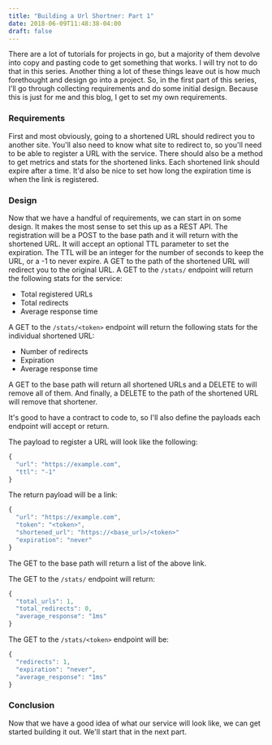 ```yaml
---
title: "Building a Url Shortner: Part 1"
date: 2018-06-09T11:48:38-04:00
draft: false
---
```

There are a lot of tutorials for projects in go, but a majority of them devolve into copy and pasting code to get something that works.  I will try not to do that in this series.  Another thing a lot of these things leave out is how much forethought and design go into a project.  So, in the first part of this series, I'll go through collecting requirements and do some initial design.  Because this is just for me and this blog, I get to set my own requirements.  

### Requirements
First and most obviously, going to a shortened URL should redirect you to another site.  You'll also need to know what site to redirect to, so you'll need to be able to register a URL with the service.  There should also be a method to get metrics and stats for the shortened links.  Each shortened link should expire after a time.  It'd also be nice to set how long the expiration time is when the link is registered.

### Design

Now that we have a handful of requirements, we can start in on some design.  It makes the most sense to set this up as a REST API. The registration will be a POST to the base path and it will return with the shortened URL.  It will accept an optional TTL parameter to set the expiration.  The TTL will be an integer for the number of seconds to keep the URL, or a -1 to never expire.  A GET to the path of the shortened URL will redirect you to the original URL.  A GET to the `/stats/` endpoint will return the following stats for the service:

- Total registered URLs
- Total redirects
- Average response time

A GET to the `/stats/<token>` endpoint will return the following stats for the individual shortened URL:

- Number of redirects
- Expiration
- Average response time

A GET to the base path will return all shortened URLs and a DELETE to will remove all of them.  And finally, a DELETE to the path of the shortened URL will remove that shortener.

It's good to have a contract to code to, so I'll also define the payloads each endpoint will accept or return.

The payload to register a URL will look like the following:

``` js
{
  "url": "https://example.com",
  "ttl": "-1"
}
```

The return payload will be a link:

``` js
{
  "url": "https://example.com",
  "token": "<token>",
  "shortened_url": "https://<base_url>/<token>"
  "expiration": "never"
}
```

The GET to the base path will return a list of the above link.

The GET to the `/stats/` endpoint will return:

``` js
{
  "total_urls": 1,
  "total_redirects": 0,
  "average_response": "1ms"
}
```

The GET to the `/stats/<token>` endpoint will be:

``` js
{
  "redirects": 1,
  "expiration": "never",
  "average_response": "1ms"
}
```

### Conclusion
Now that we have a good idea of what our service will look like, we can get started building it out.  We'll start that in the next part.
